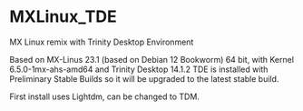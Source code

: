 # MXLinux_TDE
MX Linux remix with Trinity Desktop Environment

Based on MX-Linus 23.1 (based on Debian 12 Bookworm)
64 bit, with Kernel 6.5.0-1mx-ahs-amd64 and
Trinity Desktop 14.1.2
TDE is installed with Preliminary Stable Builds so
it will be upgraded to the latest stable build.

First install uses Lightdm, can be changed to TDM.
